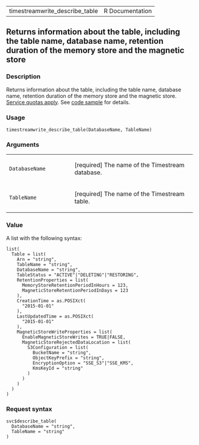 <table style="width: 100%;">
<tbody>
<tr class="odd">
<td>timestreamwrite_describe_table</td>
<td style="text-align: right;">R Documentation</td>
</tr>
</tbody>
</table>

## Returns information about the table, including the table name, database name, retention duration of the memory store and the magnetic store

### Description

Returns information about the table, including the table name, database
name, retention duration of the memory store and the magnetic store.
[Service quotas
apply](https://docs.aws.amazon.com/timestream/latest/developerguide/ts-limits.html).
See [code
sample](https://docs.aws.amazon.com/timestream/latest/developerguide/code-samples.describe-table.html)
for details.

### Usage

    timestreamwrite_describe_table(DatabaseName, TableName)

### Arguments

<table>
<colgroup>
<col style="width: 35%" />
<col style="width: 65%" />
</colgroup>
<tbody>
<tr class="odd">
<td><code
id="timestreamwrite_describe_table_:_DatabaseName">DatabaseName</code></td>
<td><p>[required] The name of the Timestream database.</p></td>
</tr>
<tr class="even">
<td><code
id="timestreamwrite_describe_table_:_TableName">TableName</code></td>
<td><p>[required] The name of the Timestream table.</p></td>
</tr>
</tbody>
</table>

### Value

A list with the following syntax:

    list(
      Table = list(
        Arn = "string",
        TableName = "string",
        DatabaseName = "string",
        TableStatus = "ACTIVE"|"DELETING"|"RESTORING",
        RetentionProperties = list(
          MemoryStoreRetentionPeriodInHours = 123,
          MagneticStoreRetentionPeriodInDays = 123
        ),
        CreationTime = as.POSIXct(
          "2015-01-01"
        ),
        LastUpdatedTime = as.POSIXct(
          "2015-01-01"
        ),
        MagneticStoreWriteProperties = list(
          EnableMagneticStoreWrites = TRUE|FALSE,
          MagneticStoreRejectedDataLocation = list(
            S3Configuration = list(
              BucketName = "string",
              ObjectKeyPrefix = "string",
              EncryptionOption = "SSE_S3"|"SSE_KMS",
              KmsKeyId = "string"
            )
          )
        )
      )
    )

### Request syntax

    svc$describe_table(
      DatabaseName = "string",
      TableName = "string"
    )
